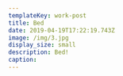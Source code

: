 ```yaml
---
templateKey: work-post
title: Bed
date: 2019-04-19T17:22:19.743Z
image: /img/3.jpg
display_size: small
description: Bed!
caption:
---
```

